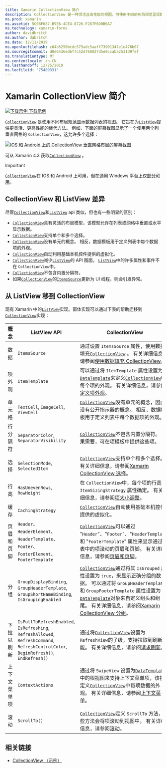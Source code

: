 ```yaml
---
title: Xamarin CollectionView 简介
description: CollectionView 是一种灵活且高性能的视图，可使用不同的布局规范呈现数据列表。
ms.prod: xamarin
ms.assetid: 5C08F687-B9E6-4CE4-8726-F287F6D0B6A7
ms.technology: xamarin-forms
author: davidbritch
ms.author: dabritch
ms.date: 12/11/2019
ms.openlocfilehash: c04b5250bcdc575adc5aaff73901347e1e476b07
ms.sourcegitcommit: d0e6436edbf7c52d760027d5e0ccaba2531d9fef
ms.translationtype: MT
ms.contentlocale: zh-CN
ms.lasthandoff: 12/25/2019
ms.locfileid: "75489331"
---
```

# <a name="xamarinforms-collectionview-introduction"></a>Xamarin CollectionView 简介

[![下载示例](~/media/shared/download.png) 下载示例](https://docs.microsoft.com/samples/xamarin/xamarin-forms-samples/userinterface-collectionviewdemos/)

[`CollectionView`](xref:Xamarin.Forms.CollectionView) 是使用不同布局规范显示数据列表的视图。 它旨在为[`ListView`](xref:Xamarin.Forms.ListView)提供更灵活、更高性能的替代方法。 例如，下面的屏幕截图显示了一个使用两个列垂直网格的 `CollectionView`，这允许多个选择：

[![IOS 和 Android 上的 CollectionView 垂直网格布局的屏幕截图](introduction-images/verticalgrid-multipleselection.png "具有多个选定内容的 CollectionView 垂直网格布局")](introduction-images/verticalgrid-multipleselection-large.png#lightbox "具有多个选定内容的 CollectionView 垂直网格布局")

可从 Xamarin 4.3 获取[`CollectionView`](xref:Xamarin.Forms.CollectionView) 。

> [!IMPORTANT]
> [`CollectionView`](xref:Xamarin.Forms.CollectionView)在 IOS 和 Android 上可用，但在通用 Windows 平台上仅[部分可用](https://gist.github.com/hartez/7d0edd4182dbc7de65cebc6c67f72e14)。

## <a name="collectionview-and-listview-differences"></a>CollectionView 和 ListView 差异

尽管[`CollectionView`](xref:Xamarin.Forms.CollectionView)和[`ListView`](xref:Xamarin.Forms.ListView) api 类似，但也有一些明显的区别：

- [`CollectionView`](xref:Xamarin.Forms.CollectionView)具有灵活的布局模型，该模型允许在列表或网格中垂直或水平显示数据。
- [`CollectionView`](xref:Xamarin.Forms.CollectionView)支持单个和多个选择。
- [`CollectionView`](xref:Xamarin.Forms.CollectionView)没有单元的概念。 相反，数据模板用于定义列表中每个数据项的外观。
- [`CollectionView`](xref:Xamarin.Forms.CollectionView)自动利用基础本机控件提供的虚拟化。
- [`CollectionView`](xref:Xamarin.Forms.CollectionView)减少[`ListView`](xref:Xamarin.Forms.ListView)的 API 图面。 [`ListView`](xref:Xamarin.Forms.ListView)中的许多属性和事件不在 `CollectionView`中。
- [`CollectionView`](xref:Xamarin.Forms.CollectionView)不包含内置分隔符。
- 如果[`CollectionView`](xref:Xamarin.Forms.CollectionView)的[`ItemsSource`](xref:Xamarin.Forms.ItemsView.ItemsSource)更新为 UI 线程，则会引发异常。

## <a name="move-from-listview-to-collectionview"></a>从 ListView 移到 CollectionView

现有 Xamarin 中的[`ListView`](xref:Xamarin.Forms.ListView)实现。窗体实现可以通过下表的帮助迁移到[`CollectionView`](xref:Xamarin.Forms.CollectionView)实现：

| 概念 | ListView API | CollectionView |
|---|---|---|
| 数据 | `ItemsSource` | 通过设置 `ItemsSource` 属性，使用数据填充[`CollectionView`](xref:Xamarin.Forms.CollectionView) 。 有关详细信息，请参阅[使用数据填充 CollectionView](populate-data.md#populate-a-collectionview-with-data)。 |
| 项外观 | `ItemTemplate` | 可以通过将 `ItemTemplate` 属性设置为[`DataTemplate`](xref:Xamarin.Forms.DataTemplate)来定义[`CollectionView`](xref:Xamarin.Forms.CollectionView)中每个项的外观。 有关详细信息，请参阅[定义项外观](populate-data.md#define-item-appearance)。 |
| 单元格 | `TextCell`, `ImageCell`, `ViewCell` | [`CollectionView`](xref:Xamarin.Forms.CollectionView)没有单元的概念，因此没有公开指示器的概念。 相反，数据模板用于定义列表中每个数据项的外观。 |
| 行分隔符 | `SeparatorColor`, `SeparatorVisibility` | [`CollectionView`](xref:Xamarin.Forms.CollectionView)不包含内置分隔符。 如果需要，可在项模板中提供这些项。 |
| 选择 | `SelectionMode`, `SelectedItem` | [`CollectionView`](xref:Xamarin.Forms.CollectionView)支持单个和多个选择。 有关详细信息，请参阅[Xamarin CollectionView 选择](selection.md)。 |
| 行高 | `HasUnevenRows`, `RowHeight` | 在 `CollectionView`中，每个项的行高由 `ItemSizingStrategy` 属性确定。 有关详细信息，请参阅[项大小调整](layout.md#item-sizing)。|
| 缓存 | `CachingStrategy` | [`CollectionView`](xref:Xamarin.Forms.CollectionView)自动使用基础本机控件提供的虚拟化。 |
| 页眉和页脚 | `Header`、 `HeaderElement`、 `HeaderTemplate`、 `Footer`、 `FooterElement`、 `FooterTemplate` | [`CollectionView`](xref:Xamarin.Forms.CollectionView)可以通过 "`Header`"、"`Footer`"、"`HeaderTemplate`" 和 "`FooterTemplate`" 属性来显示通过列表中的项滚动的页眉和页脚。 有关详细信息，请参阅[页眉和页脚](layout.md#headers-and-footers)。 |
| 分组 | `GroupDisplayBinding`, `GroupHeaderTemplate`, `GroupShortNameBinding`, `IsGroupingEnabled` | [`CollectionView`](xref:Xamarin.Forms.CollectionView)通过将其 `IsGrouped` 属性设置为 `true`，来显示正确分组的数据。 可以通过将 `GroupHeaderTemplate` 和 `GroupFooterTemplate` 属性设置为[`DataTemplate`](xref:Xamarin.Forms.DataTemplate)对象来自定义组头和组尾。 有关详细信息，请参阅[Xamarin CollectionView 分组](grouping.md)。 |
| 下拉以刷新 | `IsPullToRefreshEnabled`, `IsRefreshing`, `RefreshAllowed`, `RefreshCommand`, `RefreshControlColor`, `BeginRefresh()`, `EndRefresh()` | 通过将[`CollectionView`](xref:Xamarin.Forms.CollectionView)设置为 `RefreshView`的子级，支持拉取到刷新功能。 有关详细信息，请参阅[请求刷新](populate-data.md#pull-to-refresh)。 |
| 上下文菜单项 | `ContextActions` | 通过将 `SwipeView` 设置为[`DataTemplate`](xref:Xamarin.Forms.DataTemplate)中的根视图来支持上下文菜单项，该视图定义[`CollectionView`](xref:Xamarin.Forms.CollectionView)中每项数据的外观。 有关详细信息，请参阅[上下文菜单](populate-data.md#context-menus)。 |
| 滚动 | `ScrollTo()` | [`CollectionView`](xref:Xamarin.Forms.CollectionView)定义 `ScrollTo` 方法，这些方法会将项滚动到视图中。 有关详细信息，请参阅[滚动](scrolling.md)。 |

## <a name="related-links"></a>相关链接

- [CollectionView （示例）](https://docs.microsoft.com/samples/xamarin/xamarin-forms-samples/userinterface-collectionviewdemos/)
